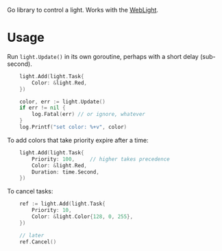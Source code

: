 Go library to control a light.
Works with the [WebLight](https://github.com/sowbug/weblight).

# Usage

Run `light.Update()` in its own goroutine, perhaps with a short delay (sub-second).

```go
	light.Add(light.Task{
		Color: &light.Red,
	})

	color, err := light.Update()
	if err != nil {
		log.Fatal(err) // or ignore, whatever
	}
	log.Printf("set color: %+v", color)
```

To add colors that take priority expire after a time:

```go
	light.Add(light.Task{
		Priority: 100,     // higher takes precedence
		Color: &light.Red,
		Duration: time.Second,
	})
```

To cancel tasks:

```go
	ref := light.Add(light.Task{
		Priority: 10,
		Color: &light.Color{128, 0, 255},
	})

	// later
	ref.Cancel()
```
